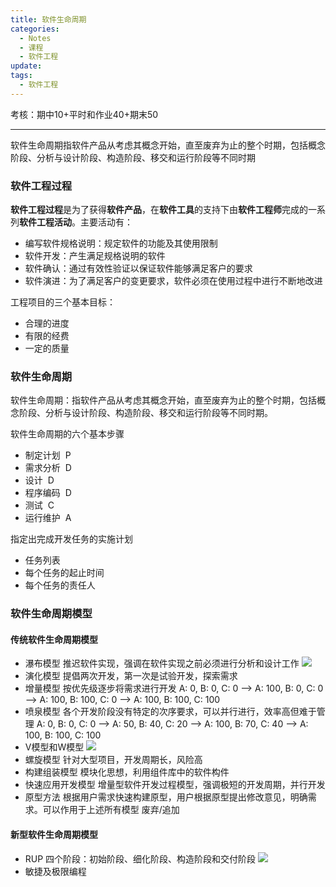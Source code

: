 ```yaml
---
title: 软件生命周期
categories:
  - Notes
  - 课程
  - 软件工程
update: 
tags:
  - 软件工程
---
```

考核：期中10+平时和作业40+期末50


---

软件生命周期指软件产品从考虑其概念开始，直至废弃为止的整个时期，包括概念阶段、分析与设计阶段、构造阶段、移交和运行阶段等不同时期

### 软件工程过程
**软件工程过程**是为了获得**软件产品**，在**软件工具**的支持下由**软件工程师**完成的一系列**软件工程活动**。主要活动有：
- 编写软件规格说明：规定软件的功能及其使用限制
- 软件开发：产生满足规格说明的软件
- 软件确认：通过有效性验证以保证软件能够满足客户的要求
- 软件演进：为了满足客户的变更要求，软件必须在使用过程中进行不断地改进

工程项目的三个基本目标：
- 合理的进度
- 有限的经费
- 一定的质量

### 软件生命周期
软件生命周期：指软件产品从考虑其概念开始，直至废弃为止的整个时期，包括概念阶段、分析与设计阶段、构造阶段、移交和运行阶段等不同时期。

软件生命周期的六个基本步骤
- 制定计划  P
- 需求分析  D
- 设计  D
- 程序编码  D
- 测试  C
- 运行维护  A

指定出完成开发任务的实施计划
- 任务列表
- 每个任务的起止时间
- 每个任务的责任人

### 软件生命周期模型

#### 传统软件生命周期模型
- 瀑布模型
推迟软件实现，强调在软件实现之前必须进行分析和设计工作
![](https://cdn.jsdelivr.net/gh/zhengyangWang1/image@main/img/20230922111030.png)
- 演化模型
提倡两次开发，第一次是试验开发，探索需求
- 增量模型
按优先级逐步将需求进行开发
A: 0, B: 0, C: 0 --> A: 100, B: 0, C: 0 --> A: 100, B: 100, C: 0 --> A: 100, B: 100, C: 100
- 喷泉模型
各个开发阶段没有特定的次序要求，可以并行进行，效率高但难于管理
A: 0, B: 0, C: 0 --> A: 50, B: 40, C: 20 --> A: 100, B: 70, C: 40 --> A: 100, B: 100, C: 100
- V模型和W模型
![](https://cdn.jsdelivr.net/gh/zhengyangWang1/image@main/img/20230922111109.png)
- 螺旋模型
针对大型项目，开发周期长，风险高
- 构建组装模型
模块化思想，利用组件库中的软件构件
- 快速应用开发模型
增量型软件开发过程模型，强调极短的开发周期，并行开发
- 原型方法
根据用户需求快速构建原型，用户根据原型提出修改意见，明确需求。可以作用于上述所有模型
废弃/追加

#### 新型软件生命周期模型
- RUP
四个阶段：初始阶段、细化阶段、构造阶段和交付阶段
![](https://cdn.jsdelivr.net/gh/zhengyangWang1/image@main/img/20230922115056.png)
- 敏捷及极限编程
